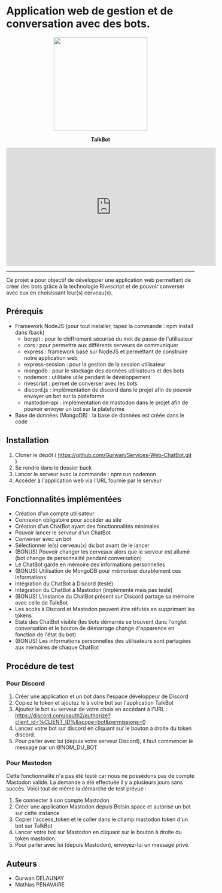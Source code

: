 # Application web de gestion et de conversation avec des bots.

<p align="center">
  <img src="https://github.com/Gurwan/TalkBot/blob/main/front/assets/img/bot.png" width="250" style="max-width:100%;">
</p>
<p align="center">
  <strong>TalkBot</strong>
</p>

<p align="center">

<iframe width="560" height="315" src="https://www.youtube.com/embed/nZyYYqj3Lbs" frameborder="0" allow="accelerometer; autoplay; encrypted-media; gyroscope; picture-in-picture" allowfullscreen></iframe>


</p>

<hr> </hr>

Ce projet a pour objectif de développer une application web permettant de créer des bots grâce à la technologie Rivescript et de pouvoir converser avec eux en choisissant leur(s) cerveau(x).

## Prérequis

- Framework NodeJS (pour tout installer, tapez la commande : npm install dans /back)
  - bcrypt : pour le chiffrement sécurisé du mot de passe de l'utilisateur
  - cors : pour permettre aux différents serveurs de communiquer
  - express : framework basé sur NodeJS et permettant de construire notre application web
  - express-session : pour la gestion de la session utilisateur
  - mongodb : pour le stockage des données utilisateurs et des bots
  - nodemon : utilitaire utile pendant le développement
  - rivescript : permet de converser avec les bots
  - discord.js : implémentation de discord dans le projet afin de pouvoir envoyer un bot sur la plateforme
  - mastodon-api : implémentation de mastodon dans le projet afin de pouvoir envoyer un bot sur la plateforme
- Base de données (MongoDB) : la base de données est créée dans le code

## Installation

1. Cloner le dépôt ( https://github.com/Gurwan/Services-Web-ChatBot.git )
2. Se rendre dans le dossier back
3. Lancer le serveur avec la commande : npm run nodemon
4. Accéder à l'application web via l'URL fournie par le serveur

## Fonctionnalités implémentées

- Création d'un compte utilisateur
- Connexion obligatoire pour accéder au site
- Création d'un ChatBot ayant des fonctionnalités minimales
- Pouvoir lancer le serveur d'un ChatBot
- Converser avec un bot
- Sélectionner le(s) cerveau(x) du bot avant de le lancer
- (BONUS) Pouvoir changer les cerveaux alors que le serveur est allumé (bot change de personnalité pendant conversation)
- Le ChatBot garde en mémoire des informations personnelles
- (BONUS) Utilisation de MongoDB pour mémoriser durablement ces informations
- Intégration du ChatBot à Discord (testé)
- Intégration du ChatBot à Mastodon (implémenté mais pas testé)
- (BONUS) L'instance du ChatBot présent sur Discord partage sa mémoire avec celle de TalkBot
- Les accès à Discord et Mastodon peuvent être réfutés en supprimant les tokens
- Etats des ChatBot visible (les bots démarrés se trouvent dans l'onglet conversation et le bouton de démarrage change d'apparence en fonction de l'état du bot)
- (BONUS) Les informations personnelles des utilisateurs sont partagées aux mémoires de chaque ChatBot


## Procédure de test

### Pour Discord 

1. Créer une application et un bot dans l'espace développeur de Discord
2. Copiez le token et ajoutez le à votre bot sur l'application TalkBot
3. Ajoutez le bot au serveur de votre choix en accédant à l'URL : https://discord.com/oauth2/authorize?client_id=%CLIENT_ID%&scope=bot&permissions=0
4. Lancez votre bot sur discord en cliquant sur le bouton à droite du token discord.
5. Pour parler avec lui (depuis votre serveur Discord), il faut commencer le message par un @NOM_DU_BOT

### Pour Mastodon

Cette fonctionnalité n'a pas été testé car nous ne possédons pas de compte Mastodon validé. La demande a été effectuée il y a plusieurs jours sans succès. Voici tout de même la démarche de test prévue :
1. Se connecter à son compte Mastodon
2. Créer une application Mastodon depuis Botsin.space et autorisé un bot sur cette instance
3. Copier l'access_token et le coller dans le champ mastodon token d'un bot sur TalkBot
4. Lancer votre bot sur Mastodon en cliquant sur le bouton à droite du token mastodon.
5. Pour parler avec lui (depuis Mastodon), envoyez-lui un message privé.

## Auteurs

- Gurwan DELAUNAY
- Mathias PENAVAIRE

